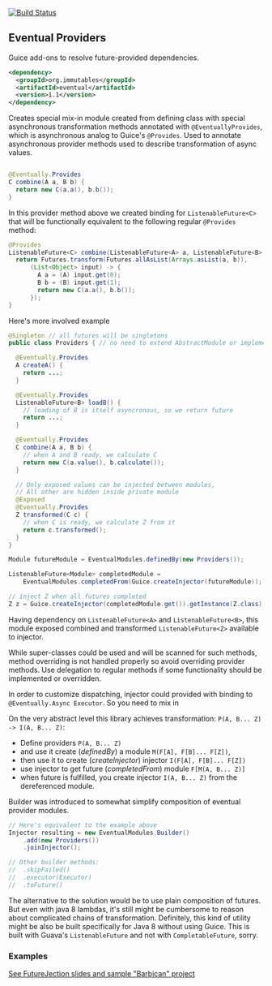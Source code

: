 [![Build Status](https://travis-ci.org/immutables/eventual.svg?branch=master)](https://travis-ci.org/immutables/eventual)

## Eventual Providers

Guice add-ons to resolve future-provided dependencies.

```xml
<dependency>
  <groupId>org.immutables</groupId>
  <artifactId>eventual</artifactId>
  <version>1.1</version>
</dependency>
```

Creates special mix-in module created from defining class with special asynchronous
transformation methods annotated with `@EventuallyProvides`, which is asynchronous analog to Guice's `@Provides`. Used to annotate asynchronous provider methods used to describe transformation of async values.

```java

@Eventually.Provides
C combine(A a, B b) {
  return new C(a.a(), b.b());
}
```

In this provider method above we created binding for `ListenableFuture<C>` that will be functionally equivalent to the following regular `@Provides` method:

```java
@Provides
ListenableFuture<C> combine(ListenableFuture<A> a, ListenableFuture<B> b) {
  return Futures.transform(Futures.allAsList(Arrays.asList(a, b)),
      (List<Object> input) -> {
        A a = (A) input.get(0);
        B b = (B) input.get(1);
        return new C(a.a(), b.b());
      });
}
```

Here's more involved example

```java
@Singleton // all futures will be singletons
public class Providers { // no need to extend AbstractModule or implement Module

  @Eventually.Provides
  A createA() {
    return ...;
  }

  @Eventually.Provides
  ListenableFuture<B> loadB() {
    // loading of B is itself asyncronous, so we return future
    return ...;
  }

  @Eventually.Provides
  C combine(A a, B b) {
    // when A and B ready, we calculate C
    return new C(a.value(), b.calculate());
  }

  // Only exposed values can be injected between modules,
  // All other are hidden inside private module
  @Exposed
  @Eventually.Provides
  Z transformed(C c) {
    // when C is ready, we calculate Z from it
    return c.transformed();
  }
}

Module futureModule = EventualModules.definedBy(new Providers());

ListenableFuture<Module> completedModule =
    EventualModules.completedFrom(Guice.createInjector(futureModule));

// inject Z when all futures completed
Z z = Guice.createInjector(completedModule.get()).getInstance(Z.class);
```

Having dependency on `ListenableFuture<A>` and `ListenableFuture<B>`, this module exposed
combined and transformed `ListenableFuture<Z>` available to injector.

While super-classes could be used and will be scanned for such methods, method overriding is
not handled properly so avoid overriding provider methods. Use delegation to regular methods if some functionality should be implemented or overridden.

In order to customize dispatching, injector could provided with binding to
`@Eventually.Async Executor`. So you need to mix in

On the very abstract level this library achieves transformation: `P(A, B... Z) -> I(A, B... Z)`:

* Define providers `P(A, B... Z)`
* and use it create (_definedBy_) a module `M(F[A], F[B]... F[Z])`,
* then use it to create (_createInjector_) injector `I(F[A], F[B]... F[Z])`
* use injector to get future (_completedFrom_) module `F[M(A, B... Z)]`
* when future is fulfilled, you create injector `I(A, B... Z)` from the dereferenced module.

Builder was introduced to somewhat simplify composition of eventual provider modules.

```java
// Here's equivalent to the example above
Injector resulting = new EventualModules.Builder()
    .add(new Providers())
    .joinInjector();

// Other builder methods:
//  .skipFailed()
//  .executor(Executor)
//  .toFuture()
```

The alternative to the solution would be to use plain composition of futures. But even with java 8 lambdas, it's still might be cumbersome to reason about complicated chains of transformation. Definitely, this kind of utility might be also be built specifically for Java 8 without using Guice.
This is built with Guava's `ListenableFuture` and not with `CompletableFuture`, sorry.

### Examples

[See FutureJection slides and sample "Barbican" project](examples/README.md)
